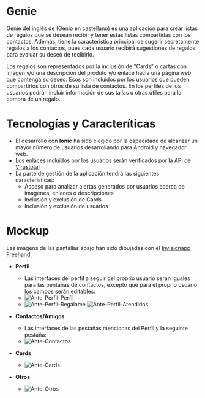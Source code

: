 # Genie

Genie del inglés de (Genio en castellano) es una aplicación para crear listas de regalos que se desean recibir y tener estas listas compartidas con los contactos. Además, tiene la característica principal de sugerir secretamente regalos a los contactos, pues cada usuario recibirá sugestiones de regalos para evaluar su deseo de recibirlo.

Los regalos son representados por la inclusión de "Cards" o cartas con imagen y/o una descripción del produto y/o enlace hacia una página web que contenga su deseo. Esos son incluídos por los usuarios que pueden compartirlos con otros de su lista de contactos. En los perfiles de los usuarios podrán incluir información de sus tallas u otras útiles para la compra de un regalo.

# Tecnologías y Caracteríticas
- El desarrollo con **Ionic** ha sido elegido por la capacidade de alcanzar un mayor número de usuarios desarrollando para Android y navegador web. 
- Los enlaces incluídos por los usuarios serán verificados por la API de [Virustotal](https://www.virustotal.com/gui/home/upload)
- La parte de gestión de la aplicación tendrá las siguientes características:
  - Acceso para analizar alertas generados por usuarios acerca de imagenes, enlaces o descripciones
  - Inclusión y exclusión de Cards
  - Inclusión y exclusión de usuarios

# Mockup
Las imagens de las pantallas abajo han sido dibujadas con el [Invisionapp Freehand](https://www.invisionapp.com/freehand).
- **Perfil**
  - Las interfaces del perfil a seguir del proprio usuario serán iguales para las pentañas de contactos, excepto que para el proprio usuario los campos serán editables:
  - ![Ante-Perfil-Perfil](https://user-images.githubusercontent.com/48392595/141696681-b223ac66-11b4-4909-88fc-d8df845c1391.png)
  - ![Ante-Perfil-Regálame](https://user-images.githubusercontent.com/48392595/141696724-a230cb6a-8278-4cc9-a360-07cc3d8d7d12.png) ![Ante-Perfil-Atendidos](https://user-images.githubusercontent.com/48392595/141696727-ee059f48-3093-4876-92ef-7545ad3a816e.png)
- **Contactos/Amigos**
  - Las interfaces de las pestañas mencionas del Perfil y la seguinte pestaña:
  - ![Ante-Contactos](https://user-images.githubusercontent.com/48392595/141696809-c4489509-3041-431a-bee6-4a7c62011570.png)

- **Cards**
  - ![Ante-Cards](https://user-images.githubusercontent.com/48392595/141698762-cadfc1c9-8d24-4811-b354-a2a5049c7eb4.png)

- **Otros**
  - ![Ante-Otros](https://user-images.githubusercontent.com/48392595/141698819-d6e76e40-5795-4afe-9443-6910c12e44fd.png)




